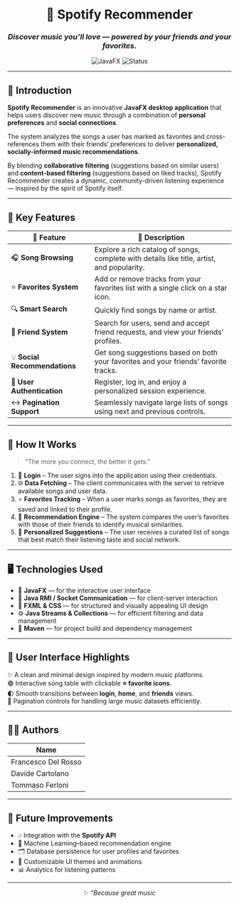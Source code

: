 <div align="center">

# 🎵 **Spotify Recommender**

### *Discover music you’ll love — powered by your friends and your favorites.*

![JavaFX](https://img.shields.io/badge/JavaFX-Application-blue?style=flat-square&logo=java)
![Status](https://img.shields.io/badge/status-Active-success?style=flat-square)

</div>

---

## 📖 **Introduction**

**Spotify Recommender** is an innovative **JavaFX desktop application** that helps users discover new music through a combination of **personal preferences** and **social connections**.

The system analyzes the songs a user has marked as favorites and cross-references them with their friends’ preferences to deliver **personalized, socially-informed music recommendations**.

By blending **collaborative filtering** (suggestions based on similar users) and **content-based filtering** (suggestions based on liked tracks), Spotify Recommender creates a dynamic, community-driven listening experience — inspired by the spirit of Spotify itself.

---

## 🚀 **Key Features**

| 🌟 Feature | 💬 Description |
|-------------|----------------|
| 🎧 **Song Browsing** | Explore a rich catalog of songs, complete with details like title, artist, and popularity. |
| ⭐ **Favorites System** | Add or remove tracks from your favorites list with a single click on a star icon. |
| 🔍 **Smart Search** | Quickly find songs by name or artist. |
| 👥 **Friend System** | Search for users, send and accept friend requests, and view your friends’ profiles. |
| 💡 **Social Recommendations** | Get song suggestions based on both your favorites and your friends’ favorite tracks. |
| 🔐 **User Authentication** | Register, log in, and enjoy a personalized session experience. |
| ↔️ **Pagination Support** | Seamlessly navigate large lists of songs using next and previous controls. |

---

## 🧠 **How It Works**

> “The more you connect, the better it gets.”  

1. 🧾 **Login** – The user signs into the application using their credentials.  
2. 🌐 **Data Fetching** – The client communicates with the server to retrieve available songs and user data.  
3. ⭐ **Favorites Tracking** – When a user marks songs as favorites, they are saved and linked to their profile.  
4. 🧩 **Recommendation Engine** – The system compares the user’s favorites with those of their friends to identify musical similarities.  
5. 🎯 **Personalized Suggestions** – The user receives a curated list of songs that best match their listening taste and social network.

---

## 🖥️ **Technologies Used**

- 🧩 **JavaFX** — for the interactive user interface  
- 🔗 **Java RMI / Socket Communication** — for client-server interaction  
- 🧱 **FXML & CSS** — for structured and visually appealing UI design  
- ⚙️ **Java Streams & Collections** — for efficient filtering and data management  
- 🧰 **Maven** — for project build and dependency management  

---

## 🎨 **User Interface Highlights**

✨ A clean and minimal design inspired by modern music platforms.  
🟢 Interactive song table with clickable **⭐ favorite icons**.  
🌓 Smooth transitions between **login**, **home**, and **friends** views.  
📜 Pagination controls for handling large music datasets efficiently.  

---

## 👨‍💻 **Authors**

| Name |
|------|
| Francesco Del Rosso | 
| Davide Cartolano |
| Tommaso Ferloni |

---

## 💬 **Future Improvements**

- 🎶 Integration with the **Spotify API**  
- 🧠 Machine Learning–based recommendation engine  
- 🗂️ Database persistence for user profiles and favorites  
- 🌈 Customizable UI themes and animations  
- 📊 Analytics for listening patterns  

---

<div align="center">

✨ *“Because great music*
